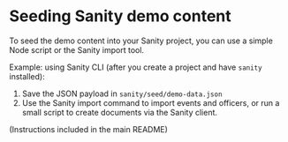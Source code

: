 # Seeding Sanity demo content

To seed the demo content into your Sanity project, you can use a simple Node script or the Sanity import tool.

Example: using Sanity CLI (after you create a project and have `sanity` installed):

1. Save the JSON payload in `sanity/seed/demo-data.json`
2. Use the Sanity import command to import events and officers, or run a small script to create documents via the Sanity client.

(Instructions included in the main README)
